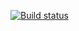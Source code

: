 [![Build status](https://ci.appveyor.com/api/projects/status/onptl45chrg9ri4h/branch/master?svg=true)](https://ci.appveyor.com/project/RomRS01/unit2/branch/master)

